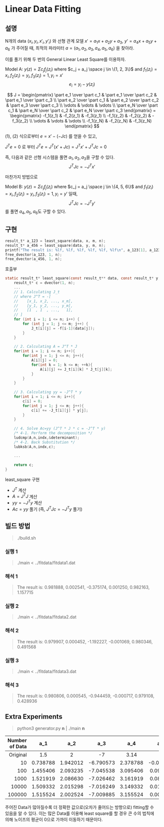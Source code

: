 # **Linear Data Fitting**



## 설명

N개의 data ($x_i, y_i, x'_i, y'_i$) 와 선형 관계 모델 $x' = a_1x + a_2y + a_3$, $y' = a_4x + a_5y + a_6$ 가 주어질 때,
최적의 파라미터 $a = (a_1, a_2, a_3, a_4, a_5, a_6)$ 을 찾아라.



이를 풀기 위해 두 번의 General Linear Least Square를 이용하자.

Model A: $y(z) = \Sigma c_j f_j(z_i)$ where $c_j = a_j \space j \in \{1, 2, 3\}$ and $f_1(z_i)=x_i, f_2(z_i)=y_i, f_3(z_i)=1, y_i=x'$
$$
e_i = y_i - y(z_i)
$$

$$
J = \begin{pmatrix}
	\part e_1 \over \part c_1 & \part e_1 \over \part c_2 & \part e_1 \over \part c_3 \\
	\part e_2 \over \part c_1 & \part e_2 \over \part c_2 & \part e_3 \over \part c_3 \\
	\vdots & \vdots & \vdots \\
	\part e_N \over \part c_1 & \part e_N \over \part c_2 & \part e_N \over \part c_3
\end{pmatrix} = \begin{pmatrix}
	-f_1(z_1) & -f_2(z_1) & -f_3(z_1) \\
	-f_1(z_2) & -f_2(z_2) & -f_3(z_2) \\
	\vdots & \vdots & \vdots \\
	-f_1(z_N) & -f_2(z_N) & -f_3(z_N)
\end{pmatrix}
$$

(1), (2) 식으로부터 $e = x' - (-Jc)$ 를 얻을 수 있고,

$J^Te=0$ 로 부터 $J^T e = J^T (x' + Jc) = J^Tx' + J^T Jc = 0$

즉, 다음과 같은 선형 시스템을 풀면 $a_1, a_2, a_3$을 구할 수 있다.
$$
J^TJc = -J^Tx'
$$


마찬가지 방법으로

Model B: $y(z) = \Sigma c_j f_j(z_i)$ where $c_j = a_j \space j \in \{4, 5, 6\}$ and $f_1(z_i)=x_i, f_2(z_i)=y_i, f_3(z_i)=1, y_i=y'$ 일때,
$$
J^TJc = -J^Ty'
$$
를 풀면 $a_4, a_5, a_6$도 구할 수 있다.

## 구현

```C
result_t* a_123 = least_square(data, x, m, n);
result_t* a_456 = least_square(data, y, m, n);
printf("The result is: %lf, %lf, %lf, %lf, %lf, %lf\n", a_123[1], a_123[2], a_123[3], a_456[1], a_456[2], a_456[3]);
free_dvector(a_123, 1, n);
free_dvector(a_456, 1, n);
```

호출부

```c
static result_t* least_square(const result_t** data, const result_t* y, int m, int n){
    result_t* c = dvector(1, n);
    ...
    // 1. Calculating J_t
    // where J^T = -[
    //    [x_1, x_2, ..., x_m],
    //    [y_1, y_2, ..., y_m],
    //    [1  , 1  , ...,   1],
    // ]
    for (int i = 1; i <= n; i++) {
        for (int j = 1; j <= m; j++) {
            J_t[i][j] = -f[i-1](data[j]);
        }
    }
    
    // 2. Calculating A = J^T * J
    for(int i = 1; i <= n; i++){
        for(int j = 1; j <= n; j++){
            A[i][j] = 0;
            for(int k = 1; k <= m; ++k){
                A[i][j] += J_t[i][k] * J_t[j][k];
            }
        }
    }
  
    // 3. Calculating yy = -J^T * y
    for(int i = 1; i <= n; i++){
        c[i] = 0;
        for(int j = 1; j <= m; j++){
            c[i] += -J_t[i][j] * y[j];
        }
    }
  
    // 4. Solve Ac=yy (J^T * J * c = -J^T * y)
    /* 4-1. Perform the decomposition */
    ludcmp(A,n,indx,&determinant);
    /* 4-2. Back Substitution */
    lubksb(A,n,indx,c);
    
    ...
      
    return c;
}
```

least_square 구현

- $J^T$ 계산
- $A = J^T J$ 계산
- $yy = -J^T y$ 계산
- $Ac = yy$ 풀기 (즉, $J^T J c = -J^T y$ 풀기)

## 빌드 방법

> ./build.sh

### 실행 1

> ./main < ../fitdata/fitdata1.dat

### 해석 1

> The result is: 0.981888, 0.002541, -0.375174, 0.001250, 0.982163, 1.157715

### 실행 2

> ./main < ../fitdata/fitdata2.dat

### 해석 2

> The result is: 0.979907, 0.000452, -1.192227, -0.001069, 0.980346, 0.491568

### 실행 3

> ./main < ../fitdata/fitdata3.dat

### 해석 3

> The result is: 0.980806, 0.000545, -0.944459, -0.000717, 0.979108, 0.428936



## Extra Experiments

> python3 generator.py **n** | ./main **n**

| Number of Data |   a_1    |   a_2    |    a_3    |   a_4    |    a_5    |   a_6    |
| -------------: | :------: | :------: | :-------: | :------: | :-------: | :------: |
|       Original |   1.5    |    2     |    -7     |   3.14   |     0     |  1.2345  |
|             10 | 0.738788 | 1.942012 | -6.790573 | 2.378788 | -0.057988 | 1.443927 |
|            100 | 1.455406 | 2.093235 | -7.045538 | 3.095406 | 0.093235  | 1.188962 |
|           1000 | 1.521919 | 2.086630 | -7.026462 | 3.161919 | 0.086630  | 1.208038 |
|          10000 | 1.509332 | 2.015298 | -7.016249 | 3.149332 | 0.015298  | 1.218251 |
|         100000 | 1.515524 | 2.002524 | -7.009885 | 3.155524 | 0.002524  | 1.224615 |

주어진 Data가 많아질수록 더 정확한 값으로(오차가 줄어드는 방향으로) fitting할 수 있음을 알 수 있다.
이는 많은 Data를 이용해 least square를 할 경우 큰 수의 법칙에 의해 노이즈의 평균이 0으로 가까이 이동하기 때문이다.